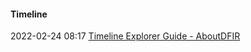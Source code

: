 ####  Timeline

2022-02-24 08:17 [Timeline Explorer Guide - AboutDFIR](https://aboutdfir.com/toolsandartifacts/windows/timeline-explorer/)



